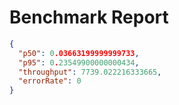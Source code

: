 # Benchmark Report

```json
{
  "p50": 0.03663199999999733,
  "p95": 0.23549900000000434,
  "throughput": 7739.022216333665,
  "errorRate": 0
}
```
